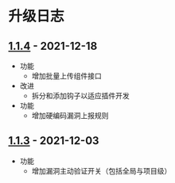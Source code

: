 # 升级日志

## [1.1.4](https://github.com/HXSecurity/DongTai-openapi/releases/tag/v1.1.4) - 2021-12-18
* 功能
  * 增加批量上传组件接口
* 改进
  * 拆分和添加钩子以适应插件开发
* 功能
  * 增加硬编码漏洞上报规则


## [1.1.3](https://github.com/HXSecurity/DongTai-openapi/releases/tag/v1.1.3) - 2021-12-03

* 功能
  * 增加漏洞主动验证开关（包括全局与项目级）
